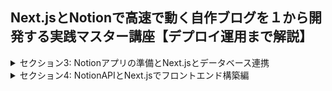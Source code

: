 ## Next.jsとNotionで高速で動く自作ブログを１から開発する実践マスター講座【デプロイ運用まで解説】

<details>
<summary> セクション3: Notionアプリの準備とNext.jsとデータベース連携 </summary>

| NO | 内容 |
| ---- | ---- |
| 6. | Notionアプリをインストールしてみよう |
| 7. | 【追加】次の動画におけるNext.jsの雛形を作る際の変更点 |
| 8. | Next.jsを使ってプロジェクトの雛形を準備しよう|
| 9. | TailwindCSSをNext.jsに導入してみよう |
| 10. | Next.jsにTypescriptを導入してみよう |
| 11. | NotionAPI用にNotionデータベースを作成してみよう |
| 12. | NotionデータベースIDとトークンを取得するインテグレーション作業をはじめよう |
</details>
<details>
<summary> セクション4: NotionAPIとNext.jsでフロントエンド構築編 </summary>

| NO | 内容 |
| ---- | ---- |
| 13. | 公式NotionAPI用ライブラリをインストールして使ってみよう |
| 14. | SSG（ISR）でNotionで投稿した記事を全て取得してみよう |
| 15. | 記事タイトルやタグ取得用のメタデータ取得関数を作ってみよう |
| 16. | Notionに投稿している記事のタグを全て取得してみよう |
| 17. | TailwindCSSを使って記事内容をブラウザに出力してみよう |
| 18. | ブログ用にレイアウトを調整してみよう |
| 19. | 【修正】ハイドレーションエラーになる場合の修正 |
| 20. | 全ページ共通のナビゲーションバーを作ってみよう |
| 21. | 動的ルーディングでNotion記事詳細ページを作成してみよう |
| 22. | 詳細記事のデータを取得するNotionAPIを実装しよう |
| 23. | SSG(ISR)ページにgetStaticPathsを設定してみよう |
| 24. | Slugのパス指定を動的に変更してみよう |
| 25. | notion-to-markdownライブラリを使って記事内容をマークダウンに変更しよう |
<!-- | 26. | ReactMarkdownライブラリでマークダウンをそのまま本文に書き換えてみよう |
| 27. | シンタックスハイライトでcodeタグを見やすく変更してみよう |
| 28. | 記事本文の文字フォントと大きさ、ダークモードへ変更してみよう | -->

</details>
